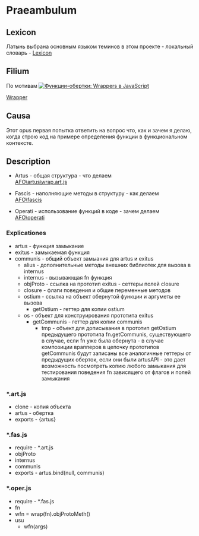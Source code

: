 # Praeambulum
## Lexicon
Латынь выбрана основным языком теминов в этом проекте - локальный словарь - [Lexicon](Lexicon\primum_centum.md)
## Filium
По мотивам [![Функции-обертки: Wrappers в JavaScript](https://img.youtube.com/vi/En7pWi2fSzs/0.jpg)](https://www.youtube.com/watch?v=En7pWi2fSzs)

[Wrapper](https://github.com/HowProgrammingWorks/Wrapper)

## Causa
Этот opus первая попытка ответить на вопрос что, как и зачем я делаю, когда строю код на примере определения функции в функциональном контексте. 

## Description
- Artus - общая структура - что делаем  
     [AFO\artus\wrap.art.js](AFO/artus/wrap.art.js)  

- Fascis - наполняющие методы в структуру - как делаем  
     [AFO\fascis](AFO\fascis)

- Operati - использование функций в коде - зачем делаем  
     [AFO\operati](AFO\operati)

### Explicationes

- artus - функция замыкание
- exitus - замыкаемая функция
- communis - общий объект замыания для artus и exitus
  - alius - дополнительные методы внешних библиотек для вызова в internus
  - internus - вызывающая fn функция
  - objProto - ссылка на прототип exitus - сеттеры полей closure 
  - closure - флаги поведения и общие переменные методов
  - ostium - ссылка на объект обернутой функции и аргуметы ее вызова
    - getOstium - геттер для копии ostium
  - os - объект для конструирования прототипа exitus
    - getCommunis - геттер для копии communis
      - tmp - объект для дописывания в прототип getOstium предыдущего прототипа fn.getCommunis, существующего в случае, если fn уже была обернута - в случае композиции врапперов в цепочку прототипов getCommunis будут записаны все аналогичные геттеры от предыдущих оберток, если они были artusAPI - это дает возможность посмотреть копию любого замыкания для тестирования поведения fn зависящего от флагов и полей замыкания

### *.art.js
- clone - копия объекта
- artus - обертка
- exports - {artus}
### *.fas.js
- require - *.art.js
- objProto
- internus
- communis
- exports - artus.bind(null, communis)
### *.oper.js
- require - *.fas.js
- fn
- wfn = wrap(fn).objProtoMeth()
- usu 
  - wfn(args)